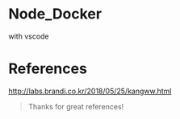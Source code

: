 # Node_Docker
with vscode

# References
http://labs.brandi.co.kr/2018/05/25/kangww.html

> Thanks for great references!
